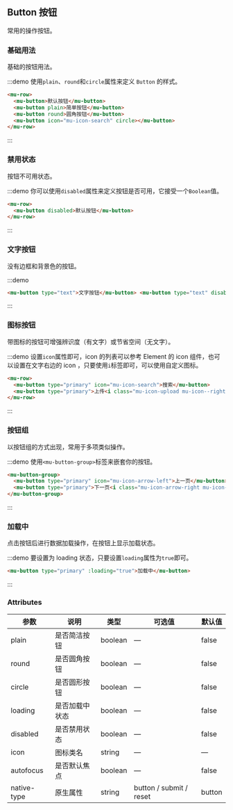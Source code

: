 <!--
 * @Author: Victor wang
 * @Date: 2020-04-20 01:33:16
 * @LastEditors: Victor.wang
 * @LastEditTime: 2020-04-27 01:54:41
 * @Description:
 -->

## Button 按钮

常用的操作按钮。

### 基础用法

基础的按钮用法。

:::demo 使用`plain`、`round`和`circle`属性来定义 `Button` 的样式。

```html
<mu-row>
  <mu-button>默认按钮</mu-button>
  <mu-button plain>简单按钮</mu-button>
  <mu-button round>圆角按钮</mu-button>
  <mu-button icon="mu-icon-search" circle></mu-button>
</mu-row>
```

:::

### 禁用状态

按钮不可用状态。

:::demo 你可以使用`disabled`属性来定义按钮是否可用，它接受一个`Boolean`值。

```html
<mu-row>
  <mu-button disabled>默认按钮</mu-button>
</mu-row>
```

:::

### 文字按钮

没有边框和背景色的按钮。

:::demo

```html
<mu-button type="text">文字按钮</mu-button> <mu-button type="text" disabled>文字按钮</mu-button>
```

:::

### 图标按钮

带图标的按钮可增强辨识度（有文字）或节省空间（无文字）。

:::demo 设置`icon`属性即可，icon 的列表可以参考 Element 的 icon 组件，也可以设置在文字右边的 icon ，只要使用`i`标签即可，可以使用自定义图标。

```html
<mu-row>
  <mu-button type="primary" icon="mu-icon-search">搜索</mu-button>
  <mu-button type="primary">上传<i class="mu-icon-upload mu-icon--right"></i></mu-button>
</mu-row>
```

:::

### 按钮组

以按钮组的方式出现，常用于多项类似操作。

:::demo 使用`<mu-button-group>`标签来嵌套你的按钮。

```html
<mu-button-group>
  <mu-button type="primary" icon="mu-icon-arrow-left">上一页</mu-button>
  <mu-button type="primary">下一页<i class="mu-icon-arrow-right mu-icon--right"></i></mu-button>
</mu-button-group>
```

:::

### 加载中

点击按钮后进行数据加载操作，在按钮上显示加载状态。

:::demo 要设置为 loading 状态，只要设置`loading`属性为`true`即可。

```html
<mu-button type="primary" :loading="true">加载中</mu-button>
```

:::

### Attributes

| 参数        | 说明           | 类型    | 可选值                  | 默认值 |
| ----------- | -------------- | ------- | ----------------------- | ------ |
| plain       | 是否简洁按钮   | boolean | —                       | false  |
| round       | 是否圆角按钮   | boolean | —                       | false  |
| circle      | 是否圆形按钮   | boolean | —                       | false  |
| loading     | 是否加载中状态 | boolean | —                       | false  |
| disabled    | 是否禁用状态   | boolean | —                       | false  |
| icon        | 图标类名       | string  | —                       | —      |
| autofocus   | 是否默认焦点   | boolean | —                       | false  |
| native-type | 原生属性       | string  | button / submit / reset | button |
